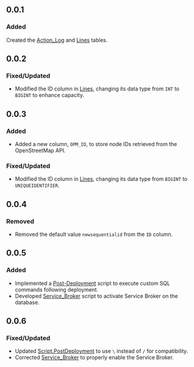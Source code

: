 ## 0.0.1
### Added
Created the [Action_Log](./TMS/dbo/Tables/Action_Log.sql) and [Lines](./TMS/dbo/Tables/Lines.sql) tables.


## 0.0.2
### Fixed/Updated
- Modified the ID column in [Lines](./TMS/dbo/Tables/Lines.sql), changing its data type from `INT` to `BIGINT` to enhance capacity.


## 0.0.3
### Added
- Added a new column, `OPM_ID`, to store node IDs retrieved from the OpenStreetMap API.

### Fixed/Updated
- Modified the ID column in [Lines](./TMS/dbo/Tables/Lines.sql), changing its data type from `BIGINT` to `UNIQUEIDENTIFIER`.

## 0.0.4
### Removed
- Removed the default value `newsequentialid` from the `ID` column.

## 0.0.5
### Added
- Implemented a [Post-Deployment](./TMS/Script.PostDeployment.sql) script to execute custom SQL commands following deployment.  
- Developed [Service_Broker](./TMS/Post-Deployment/Service_Broker.sql) script to activate Service Broker on the database.

## 0.0.6
### Fixed/Updated
- Updated [Script.PostDeployment](./TMS/Script.PostDeployment.sql) to use `\` instead of `/` for compatibility.
- Corrected [Service_Broker](./TMS/Post-Deployment/Service_Broker.sql) to properly enable the Service Broker.
